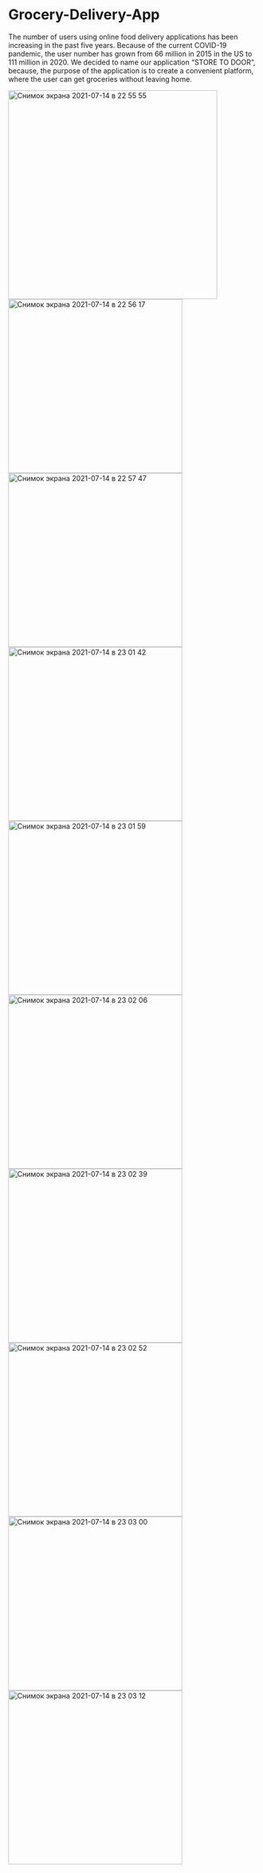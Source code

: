# Grocery-Delivery-App
The number of users using online food delivery applications has been increasing in the past five years. Because of the current COVID-19 pandemic, the user number has grown from 66 million in 2015 in the US to 111 million in 2020. We decided to name our application “STORE TO DOOR”, because, the purpose of the application is to create a convenient platform, where the user can get groceries without leaving home. 

<img width="419" alt="Снимок экрана 2021-07-14 в 22 55 55" src="https://user-images.githubusercontent.com/77274898/125662015-e23230d9-e27a-403d-9d20-7d0fe9103237.png">
<img width="349" alt="Снимок экрана 2021-07-14 в 22 56 17" src="https://user-images.githubusercontent.com/77274898/125662054-3f2a989c-f638-4d30-aa31-16c86cdda944.png">
<img width="349" alt="Снимок экрана 2021-07-14 в 22 57 47" src="https://user-images.githubusercontent.com/77274898/125662295-aeb87405-7351-43cf-8f3e-17bb51f3a650.png">
<img width="349" alt="Снимок экрана 2021-07-14 в 23 01 42" src="https://user-images.githubusercontent.com/77274898/125662836-69345ba8-a606-45a1-8915-f2e268f0dbd3.png">
<img width="349" alt="Снимок экрана 2021-07-14 в 23 01 59" src="https://user-images.githubusercontent.com/77274898/125662859-1bcb6205-0b58-4704-8cd4-6dd23b6067f9.png">
<img width="349" alt="Снимок экрана 2021-07-14 в 23 02 06" src="https://user-images.githubusercontent.com/77274898/125662869-2c6bc4f5-5cd7-4e23-a0bd-d9facbf2d08d.png">
<img width="349" alt="Снимок экрана 2021-07-14 в 23 02 39" src="https://user-images.githubusercontent.com/77274898/125662929-bb7a9ffb-2c6d-4377-addd-a692581b5a86.png">
<img width="349" alt="Снимок экрана 2021-07-14 в 23 02 52" src="https://user-images.githubusercontent.com/77274898/125662952-23893fb7-3de8-4006-b4b2-3f218b53230a.png">
<img width="349" alt="Снимок экрана 2021-07-14 в 23 03 00" src="https://user-images.githubusercontent.com/77274898/125662972-19863897-f10c-4346-ba0a-f75c80b339b3.png">
<img width="349" alt="Снимок экрана 2021-07-14 в 23 03 12" src="https://user-images.githubusercontent.com/77274898/125662986-5ef3a3ef-8163-4b02-b2ed-859bbcd93754.png">
